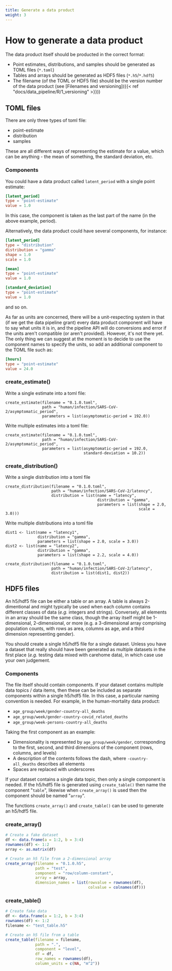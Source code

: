 ```yaml
---
title: Generate a data product
weight: 3
---
```


# How to generate a data product

The data product itself should be producted in the correct format:

* Point estimates, distributions, and samples should be generated as TOML files (`*.toml`)
* Tables and arrays should be generated as HDF5 files (`*.h5`/`*.hdf5`)
* The filename (of the TOML or HDF5 file) should be the version number of the data product (see [Filenames and versioning]({{< ref "docs/data_pipeline/R/1_versioning" >}}))

## TOML files

There are only three types of toml file:

* point-estimate
* distribution
* samples

These are all different ways of representing the estimate for a value, which can be anything - the mean of something, the standard deviation, etc.

### Components

You could have a data product called `latent_period` with a single point estimate:

``` toml
[latent_period]
type = "point-estimate"
value = 1.0
```

In this case, the component is taken as the last part of the name (in the above example, period).

Alternatively, the data product could have several components, for instance:

``` toml
[latent_period]
type = "distribution"
distribution = "gamma"
shape = 1.0
scale = 1.0

[mean]
type = "point-estimate"
value = 1.0

[standard_deviation]
type = "point-estimate"
value = 1.0
```

and so on.

As far as units are concerned, there will be a unit-respecting system in that (if we get the data pipeline grant) every data product component will have to say what units it is in, and the pipeline API will do conversions and error if the units aren't compatible (or aren't provided). However, it's not there yet. The only thing we can suggest at the moment is to decide to use the component names to specify the units, so add an additional component to the TOML file such as:

``` toml
[hours]
type = "point-estimate"
value = 24.0
```

### create_estimate()

Write a single estimate into a toml file:

``` 
create_estimate(filename = "0.1.0.toml",
                path = "human/infection/SARS-CoV-2/asymptomatic_period",
                parameters = list(asymptomatic-period = 192.0))
```

Write multiple estimates into a toml file:

```
create_estimate(filename = "0.1.0.toml",
                path = "human/infection/SARS-CoV-2/asymptomatic_period",
                parameters = list(asymptomatic-period = 192.0,
                                  standard-deviation = 10.2))
```

### create_distribution()

Write a single distribution into a toml file

```
create_distribution(filename = "0.1.0.toml",
                    path = "human/infection/SARS-CoV-2/latency",
                    distribution = list(name = "latency",
                                        distribution = "gamma",
                                        parameters = list(shape = 2.0,
                                                          scale = 3.0)))
```

Write multiple distributions into a toml file

```
dist1 <- list(name = "latency1",
              distribution = "gamma",
              parameters = list(shape = 2.0, scale = 3.0))
dist2 <- list(name = "latency2",
              distribution = "gamma",
              parameters = list(shape = 2.2, scale = 4.0))

create_distribution(filename = "0.1.0.toml",
                    path = "human/infection/SARS-CoV-2/latency",
                    distribution = list(dist1, dist2))
```

## HDF5 files

An h5/hdf5 file can be either a table or an array. A table is always 2-dimentional and might typically be used when each column contains different classes of data (*e.g.* integers and strings). Conversely, all elements in an array should be the same class, though the array itself might be 1-dimensional, 2-dimensional, or more (e.g. a 3-dimensional array comprising population counts, with rows as area, columns as age, and a third dimension representing gender).

You should create a single h5/hdf5 file for a single dataset. Unless you have a dataset that really should have been generated as multiple datasets in the first place (*e.g.* testing data mixed with carehome data), in which case use your own judgement.

### Components

The file itself should contain components. If your dataset contains multiple data topics / data items, then these can be included as separate components within a single h5/hdf5 file. In this case, a particular naming convention is needed. For example, in the human-mortality data product:

* `age_group/week/gender-country-all_deaths`
* `age_group/week/gender-country-covid_related_deaths`  
* `age_group/week-persons-country-all_deaths`

Taking the first component as an example:

* Dimensionality is represented by `age_group/week/gender`, corresponding to the first, second, and third dimensions of the component (rows, columns, and levels)
* A description of the contents follows the dash, where `-country-all_deaths` describes all elements
* Spaces are replaced with underscores

If your dataset contains a single data topic, then only a single component is needed. If the h5/hdf5 file is generated using `create_table()` then name the component "`table`", likewise when `create_array()` is used then the component should be named "`array`".

The functions `create_array()` and `create_table()` can be used to generate an h5/hdf5 file.

### create_array()

``` R
# Create a fake dataset
df <- data.frame(a = 1:2, b = 3:4)
rownames(df) <- 1:2
array <- as.matrix(df)

# Create an h5 file from a 2-dimensional array
create_array(filename = "0.1.0.h5",
             path = "test",
             component = "row/column-constant",
             array = array,
             dimension_names = list(rowvalue = rownames(df),
                                    colvalue = colnames(df)))
```

### create_table()

``` R
# Create fake data
df <- data.frame(a = 1:2, b = 3:4)
rownames(df) <- 1:2
filename <- "test_table.h5"

# Create an h5 file from a table
create_table(filename = filename,
             path = ".",
             component = "level",
             df = df,
             row_names = rownames(df),
             column_units = c(NA, "m^2"))
```
